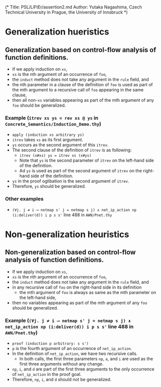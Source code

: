 (*  Title:      PSL/LiFtEr/assertion2.md
    Author:     Yutaka Nagashima, Czech Technical University in Prague, the University of Innsbruck
*)

# Generalization hueristics

## Generalization based on control-flow analysis of function definitions.
- If we apply induction on `xs`,
- `xs` is the nth argument of an occurrence of `foo`, 
- the `induct` method does not take any argument in the `rule` field, and
- the nth parameter in a clause of the definition of `foo` is used as part of the mth argument to a recursive call of `foo` appearing in the same clause,
- then all non-`xs` variables appearing as part of the mth argument of any `foo` should be generalized.

### Example (`itrev xs ys = rev xs @ ys` in `Concrete_Semantics/Induction_Demo.thy`)
- `apply (induction xs arbitrary ys)`
- `itrev` takes `xs` as its first argument.
- `ys` occurs as the second argument of this `itrev`.
- The second clause of the definition of `itrev` is as following:
   - `itrev (x#xs) ys = itrev xs (x#ys)`
   - Note that `ys` is the second parameter of `itrev` on the left-hand side of the definition.
   - Ad `ys` is used as part of the second argument of `itrev` on the right-hand side of the definition.
- `ys` in the proof oglibation is the second argument of `itrev`.
- Therefore, `ys` should be generalized.

### Other examples
- `(∀j. j ≠ i ⟶ netmap s' j = netmap s j) ∧ net_ip_action np (i:deliver(d)) i p s s'` line 488 in `AWN/Pnet.thy`

# Non-generalization heuristics

## Non-generalization based on control-flow analysis of function definitions.
- If we apply induction on `xs`,
- `xs` is the nth argument of an occurrence of `foo`, 
- the `induct` method does not take any argument in the `rule` field, and
- in any recursive call of `foo` on the right-hand side in its definition
   - the mth argument of `foo` is always as same as the mth parameter on the left-hand side,
- then no variables appearing as part of the mth argument of any `foo` should be generalized.

### Example (`(∀j. j ≠ i ⟶ netmap s' j = netmap s j) ∧ net_ip_action np (i:deliver(d)) i p s s'` line 488 in `AWN/Pnet.thy`)
- `proof (induction p arbitrary: s s')`
- `p` is the fourth argument of an occurrence of `net_ip_action`.
- In the definition of `net_ip_action`, we have two recursive calls.
   - In both calls, the first three parameters `np`, `a`, and `i` are used as the first three arguments without any change.
- `np`, `i`, and `d` are part of the first three arguments to the only occurrence of `net_ip_action` in the proof goal.
- Therefore, `np`, `i`, and `d` should not be generalized.
